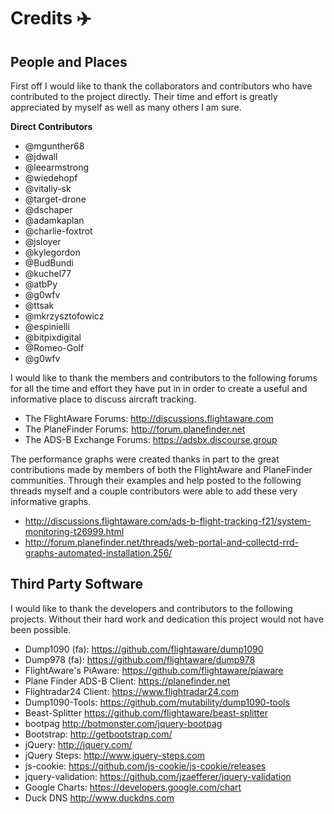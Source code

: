 # Credits :airplane:

## People and Places

First off I would like to thank the collaborators and contributors who have contributed to the project
directly. Their time and effort is greatly appreciated by myself as well as many others I am sure.

**Direct Contributors**

* @mgunther68
* @jdwall
* @leearmstrong
* @wiedehopf
* @vitaliy-sk
* @target-drone
* @dschaper
* @adamkaplan
* @charlie-foxtrot
* @jsloyer
* @kylegordon
* @BudBundi
* @kuchel77
* @atbPy
* @g0wfv
* @ttsak
* @mkrzysztofowicz
* @espinielli
* @bitpixdigital
* @Romeo-Golf
* @g0wfv

I would like to thank the members and contributors to the following forums for all the time and effort
they have put in in order to create a useful and informative place to discuss aircraft tracking.

* The FlightAware Forums:             http://discussions.flightaware.com
* The PlaneFinder Forums:             http://forum.planefinder.net
* The ADS-B Exchange Forums:          https://adsbx.discourse.group

The performance graphs were created thanks in part to the great contributions made by members of both
the FlightAware and PlaneFinder communities. Through their examples and help posted to the following
threads myself and a couple contributors were able to add these very informative graphs.

* http://discussions.flightaware.com/ads-b-flight-tracking-f21/system-monitoring-t26999.html
* http://forum.planefinder.net/threads/web-portal-and-collectd-rrd-graphs-automated-installation.256/

## Third Party Software

I would like to thank the developers and contributors to the following projects. Without their
hard work and dedication this project would not have been possible.

* Dump1090 (fa):              https://github.com/flightaware/dump1090
* Dump978 (fa):               https://github.com/flightaware/dump978
* FlightAware's PiAware:      https://github.com/flightaware/piaware
* Plane Finder ADS-B Client:  https://planefinder.net
* Flightradar24 Client:       https://www.flightradar24.com
* Dump1090-Tools:             https://github.com/mutability/dump1090-tools
* Beast-Splitter              https://github.com/flightaware/beast-splitter
* bootpag                     http://botmonster.com/jquery-bootpag
* Bootstrap:                  http://getbootstrap.com/
* jQuery:                     http://jquery.com/
* jQuery Steps:               http://www.jquery-steps.com
* js-cookie:                  https://github.com/js-cookie/js-cookie/releases
* jquery-validation:          https://github.com/jzaefferer/jquery-validation
* Google Charts:              https://developers.google.com/chart
* Duck DNS                    http://www.duckdns.com
